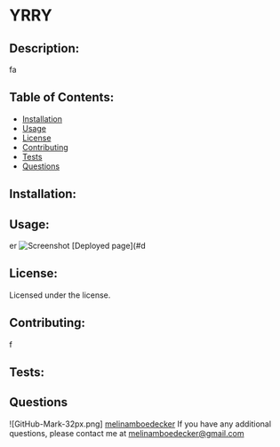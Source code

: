 # YRRY
 
## Description: 
fa
## Table of Contents: 
* [Installation](#installation)
* [Usage](#usage) 
* [License](#license) 
* [Contributing](#contributing) 
* [Tests](#tests) 
* [Questions](#questions) 
## Installation: 
## Usage: 
er
![Screenshot](f)
[Deployed page](#d
## License: 
Licensed under the  license. 
## Contributing: 
f
## Tests: 
## Questions
![GitHub-Mark-32px.png] [melinamboedecker](#https://github.com/melinamboedecker) 
If you have any additional questions, please contact me at melinamboedecker@gmail.com
